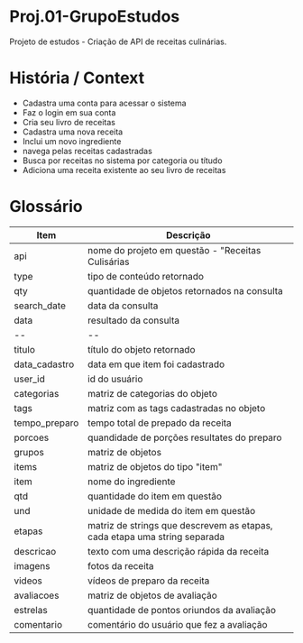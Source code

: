 # Proj.01-GrupoEstudos
Projeto de estudos - Criação de API de receitas culinárias.

# História / Context
- Cadastra uma conta para acessar o sistema
- Faz o login em sua conta
- Cria seu livro de receitas
- Cadastra uma nova receita
- Inclui um novo ingrediente
- navega pelas receitas cadastradas
- Busca por receitas no sistema por categoria ou títudo
- Adiciona uma receita existente ao seu livro de receitas


# Glossário

| Item | Descrição |
| -- | --|
| api | nome do projeto em questão - "Receitas Culisárias |
| type | tipo de conteúdo retornado |
| qty | quantidade de objetos retornados na consulta |
| search_date | data da consulta |
| data | resultado da consulta |
| -- | -- |
| titulo | título do objeto retornado |
| data_cadastro | data em que item foi cadastrado |
| user_id | id do usuário |
| categorias | matriz de categorias do objeto |
| tags | matriz com as tags cadastradas no objeto |
| tempo_preparo | tempo total de prepado da receita |
| porcoes | quandidade de porções resultates do preparo |
| grupos | matriz de objetos |
| items | matriz de objetos do tipo "item" |
| item | nome do ingrediente |
| qtd | quantidade do item em questão |
| und | unidade de medida do item em questão |
| etapas | matriz de strings que descrevem as etapas, cada etapa uma string separada |
| descricao | texto com uma descrição rápida da receita |
| imagens | fotos da receita |
| videos | vídeos de preparo da receita |
| avaliacoes | matriz de objetos de avaliação |
| estrelas | quantidade de pontos oriundos da avaliação |
| comentario | comentário do usuário que fez a avaliação |
